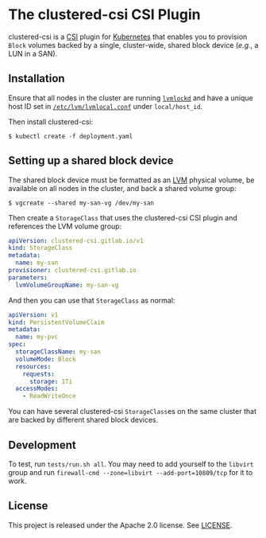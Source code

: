 # The clustered-csi CSI Plugin

clustered-csi is a [CSI] plugin for [Kubernetes] that enables you to provision
`Block` volumes backed by a single, cluster-wide, shared block device (*e.g.*, a
LUN in a SAN).

## Installation

Ensure that all nodes in the cluster are running [`lvmlockd`] and have a unique
host ID set in [`/etc/lvm/lvmlocal.conf`] under `local/host_id`.

Then install clustered-csi:

```console
$ kubectl create -f deployment.yaml
```

## Setting up a shared block device

The shared block device must be formatted as an [LVM] physical volume, be
available on all nodes in the cluster, and back a shared volume group:

```console
$ vgcreate --shared my-san-vg /dev/my-san
```

Then create a `StorageClass` that uses the clustered-csi CSI plugin and
references the LVM volume group:

```yaml
apiVersion: clustered-csi.gitlab.io/v1
kind: StorageClass
metadata:
  name: my-san
provisioner: clustered-csi.gitlab.io
parameters:
  lvmVolumeGroupName: my-san-vg
```

And then you can use that `StorageClass` as normal:

```yaml
apiVersion: v1
kind: PersistentVolumeClaim
metadata:
  name: my-pvc
spec:
  storageClassName: my-san
  volumeMode: Block
  resources:
    requests:
      storage: 1Ti
  accessModes:
    - ReadWriteOnce
```

You can have several clustered-csi `StorageClass`es on the same cluster that are
backed by different shared block devices.

## Development

To test, run `tests/run.sh all`. You may need to add yourself to the `libvirt`
group and run `firewall-cmd --zone=libvirt --add-port=10809/tcp` for it to work.

## License

This project is released under the Apache 2.0 license. See [LICENSE](LICENSE).

[CSI]: https://github.com/container-storage-interface/spec
[`/etc/lvm/lvmlocal.conf`]: https://man7.org/linux/man-pages/man5/lvm.conf.5.html
[Kubernetes]: https://kubernetes.io/
[LVM]: https://man7.org/linux/man-pages/man8/lvm.8.html
[`lvmlockd`]: https://man7.org/linux/man-pages/man8/lvmlockd.8.html
